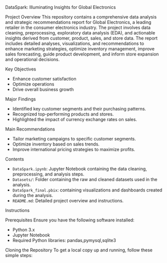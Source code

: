 DataSpark: Illuminating Insights for Global Electronics

Project Overview
This repository contains a comprehensive data analysis and strategic recommendations report for Global Electronics, a leading retailer in the consumer electronics industry. The project involves data cleaning, preprocessing, exploratory data analysis (EDA), and actionable insights derived from customer, product, sales, and store data. The report includes detailed analyses, visualizations, and recommendations to enhance marketing strategies, optimize inventory management, improve sales forecasting, guide product development, and inform store expansion and operational decisions.

Key Objectives
- Enhance customer satisfaction
- Optimize operations
- Drive overall business growth

Major Findings
- Identified key customer segments and their purchasing patterns.
- Recognized top-performing products and stores.
- Highlighted the impact of currency exchange rates on sales.

Main Recommendations
- Tailor marketing campaigns to specific customer segments.
- Optimize inventory based on sales trends.
- Improve international pricing strategies to maximize profits.

Contents
- `DataSpark.ipynb`: Jupyter Notebook containing the data cleaning, preprocessing, and analysis steps.
- `Datasets/`: Folder containing the raw and cleaned datasets used in the analysis.
- `DataSpark_final.pbix`: containing visualizations and dashboards created during the analysis.
- `README.md`: Detailed project overview and instructions.

Instructions

Prerequisites
Ensure you have the following software installed:
- Python 3.x
- Jupyter Notebook
- Required Python libraries: pandas,pymysql,sqlite3

Cloning the Repository
To get a local copy up and running, follow these simple steps:
